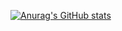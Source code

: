 [![Anurag's GitHub stats](https://github-readme-stats.vercel.app/api?username=Anony0S)](https://github.com/anuraghazra/github-readme-stats)

